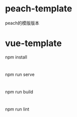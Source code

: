 # peach-template
peach的模版版本
# vue-template
npm install
#
npm run serve
# 
npm run build
# 
npm run lint

 